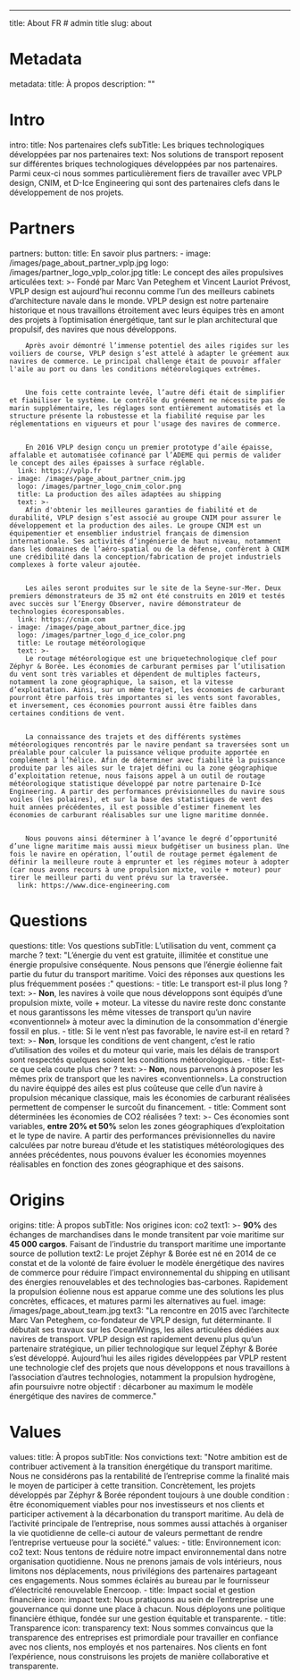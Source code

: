---
title: About FR  # admin title
slug: about
# Metadata
metadata: 
  title: À propos
  description: ""
# Intro
intro:
  title: Nos partenaires clefs
  subTitle: Les briques technologiques développées par nos partenaires 
  text: Nos solutions de transport reposent sur différentes briques technologiques développées par nos partenaires. Parmi ceux-ci nous sommes particulièrement fiers de travailler avec VPLP design, CNIM, et D-Ice Engineering qui sont des partenaires clefs dans le développement de nos projets.
# Partners
partners:
  button:
    title: En savoir plus
  partners: 
    - image: /images/page_about_partner_vplp.jpg
      logo: /images/partner_logo_vplp_color.jpg
      title: Le concept des ailes propulsives articulées
      text: >-
        Fondé par Marc Van Peteghem et Vincent Lauriot Prévost, VPLP design est aujourd’hui reconnu comme l’un des meilleurs cabinets d’architecture navale dans le monde. VPLP design est notre partenaire historique et nous travaillons étroitement avec leurs équipes très en amont des projets à l’optimisation énergétique, tant sur le plan architectural que propulsif, des navires que nous développons.
        
        
        Après avoir démontré l’immense potentiel des ailes rigides sur les voiliers de course, VPLP design s’est attelé à adapter le gréement aux navires de commerce. Le principal challenge était de pouvoir affaler l'aile au port ou dans les conditions météorologiques extrêmes.
        
        
        Une fois cette contrainte levée, l’autre défi était de simplifier et fiabiliser le système. Le contrôle du gréement ne nécessite pas de marin supplémentaire, les réglages sont entièrement automatisés et la structure présente la robustesse et la fiabilité requise par les réglementations en vigueurs et pour l'usage des navires de commerce.
        
        
        En 2016 VPLP design conçu un premier prototype d’aile épaisse, affalable et automatisée cofinancé par l’ADEME qui permis de valider le concept des ailes épaisses à surface réglable.
      link: https://vplp.fr
    - image: /images/page_about_partner_cnim.jpg
      logo: /images/partner_logo_cnim_color.png
      title: La production des ailes adaptées au shipping
      text: >-
        Afin d'obtenir les meilleures garanties de fiabilité et de durabilité, VPLP design s’est associé au groupe CNIM pour assurer le développement et la production des ailes. Le groupe CNIM est un équipementier et ensemblier industriel français de dimension internationale. Ses activités d’ingénierie de haut niveau, notamment dans les domaines de l’aéro-spatial ou de la défense, confèrent à CNIM une crédibilité dans la conception/fabrication de projet industriels complexes à forte valeur ajoutée.
        
        
        Les ailes seront produites sur le site de la Seyne-sur-Mer. Deux premiers démonstrateurs de 35 m2 ont été construits en 2019 et testés avec succès sur l’Energy Observer, navire démonstrateur de technologies écoresponsables.
      link: https://cnim.com
    - image: /images/page_about_partner_dice.jpg
      logo: /images/partner_logo_d_ice_color.png
      title: Le routage météorologique
      text: >-
        Le routage météorologique est une briquetechnologique clef pour Zéphyr & Borée. Les économies de carburant permises par l’utilisation du vent sont très variables et dépendent de multiples facteurs, notamment la zone géographique, la saison, et la vitesse d’exploitation. Ainsi, sur un même trajet, les économies de carburant pourront être parfois très importantes si les vents sont favorables, et inversement, ces économies pourront aussi être faibles dans certaines conditions de vent.
        
        
        La connaissance des trajets et des différents systèmes météorologiques rencontrés par le navire pendant sa traversées sont un préalable pour calculer la puissance vélique produite apportée en complément à l’hélice. Afin de déterminer avec fiabilité la puissance produite par les ailes sur le trajet défini ou la zone géographique d’exploitation retenue, nous faisons appel à un outil de routage météorologique statistique développé par notre partenaire D-Ice Engineering. A partir des performances prévisionnelles du navire sous voiles (les polaires), et sur la base des statistiques de vent des huit années précédentes, il est possible d’estimer finement les économies de carburant réalisables sur une ligne maritime donnée.
        
        
        Nous pouvons ainsi déterminer à l’avance le degré d’opportunité d’une ligne maritime mais aussi mieux budgétiser un business plan. Une fois le navire en opération, l’outil de routage permet également de définir la meilleure route à emprunter et les régimes moteur à adopter (car nous avons recours à une propulsion mixte, voile + moteur) pour tirer le meilleur parti du vent prévu sur la traversée.
      link: https://www.dice-engineering.com
# Questions
questions:
  title: Vos questions
  subTitle: L’utilisation du vent, comment ça marche ? 
  text: "L’énergie du vent est gratuite, illimitée et constitue une énergie propulsive conséquente. Nous pensons que l’énergie éolienne fait partie du futur du transport maritime. Voici des réponses aux questions les plus fréquemment posées :"
  questions: 
    - title: Le transport est-il plus long ?
      text: >-
        **Non**, les navires à voile que nous développons sont équipés d’une propulsion mixte, voile + moteur. La vitesse du navire reste donc constante et nous garantissons les même vitesses de transport qu’un navire «conventionnel» à moteur avec la diminution de la consommation d'énergie fossil en plus.
    - title: Si le vent n’est pas favorable, le navire est-il en retard ?
      text: >-
        **Non**, lorsque les conditions de vent changent, c’est le ratio d’utilisation des voiles et du moteur qui varie, mais les délais de transport sont respectés quelques soient les conditions météorologiques.
    - title: Est-ce que cela coute plus cher ?
      text: >-
        **Non**, nous parvenons à proposer les mêmes prix de transport que les navires «conventionnels». La construction du navire équippé des ailes est plus coûteuse que celle d’un navire à propulsion mécanique classique, mais les économies de carburant réalisées permettent de compenser le surcoût du financement.
    - title: Comment sont déterminées les économies de CO2 réalisées ? 
      text: >-
        Ces économies sont variables, **entre 20% et 50%** selon les zones géographiques d’exploitation et le type de navire. A partir des performances prévisionnelles du navire calculées par notre bureau d’étude et les statistiques météorologiques des années précédentes, nous pouvons évaluer les économies moyennes réalisables en fonction des zones géographique et des saisons.              
# Origins
origins:
  title: À propos
  subTitle: Nos origines
  icon: co2
  text1: >-
    **90%** des échanges de marchandises dans le monde transitent par voie maritime sur **45 000 cargos**. Faisant de l’industrie du transport maritime une importante source de pollution
  text2: Le projet Zéphyr & Borée est né en 2014 de ce constat et de la volonté de faire évoluer le modèle énergétique des navires de commerce pour réduire l’impact environnemental du shipping en utilisant des énergies renouvelables et des technologies bas-carbones. Rapidement la propulsion éolienne nous est apparue comme une des solutions les plus concrètes, efficaces, et matures parmi les alternatives au fuel.
  image: /images/page_about_team.jpg
  text3: "La rencontre en 2015 avec l’architecte Marc Van Peteghem, co-fondateur de VPLP design, fut déterminante. Il débutait ses travaux sur les OceanWings, les ailes articulées dédiées aux navires de transport. VPLP design est rapidement devenu plus qu’un partenaire stratégique, un pilier technologique sur lequel Zéphyr & Borée s’est développé. Aujourd’hui les ailes rigides développées par VPLP restent une technologie clef des projets que nous développons et nous travaillons à l’association d’autres technologies, notamment la propulsion hydrogène, afin poursuivre notre objectif : décarboner au maximum le modèle énergétique des navires de commerce."
# Values
values: 
  title: À propos
  subTitle: Nos convictions
  text: "Notre ambition est de contribuer activement à la transition énergétique du transport maritime. Nous ne considérons pas la rentabilité de l’entreprise comme la finalité mais le moyen de participer à cette transition. Concrètement, les projets développés par Zéphyr & Borée répondent toujours à une double condition : être économiquement viables pour nos investisseurs et nos clients et participer activement à la décarbonation du transport maritime. Au delà de l’activité principale de l’entreprise, nous sommes aussi attachés à organiser la vie quotidienne de celle-ci autour de valeurs permettant de rendre l’entreprise vertueuse pour la société."
  values: 
    - title: Environnement
      icon: co2
      text: Nous tentons de réduire notre impact environnemental dans notre organisation quotidienne. Nous ne prenons jamais de vols intérieurs, nous limitons nos déplacements, nous privilégions des partenaires partageant ces engagements. Nous sommes éclairés au bureau par le fournisseur d’électricité renouvelable Enercoop. 
    - title: Impact social  et gestion financière
      icon: impact
      text: Nous pratiquons au sein de l’entreprise une gouvernance qui donne une place à chacun. Nous déployons une politique financière éthique, fondée sur une gestion équitable et transparente.
    - title: Transparence
      icon: transparency
      text: Nous sommes convaincus que la transparence des entreprises est primordiale pour travailler en confiance avec nos clients, nos employés et nos partenaires. Nos clients en font l’expérience, nous construisons les projets de manière collaborative et transparente.